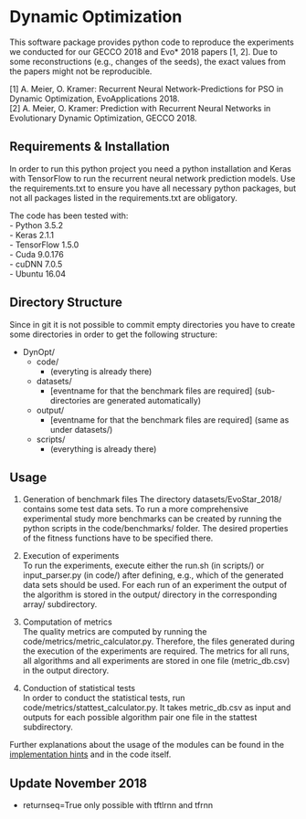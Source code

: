 

Dynamic Optimization
==================================================================================================

This software package provides python code to reproduce the experiments we conducted for our GECCO 2018 and Evo* 2018 papers [1, 2]. Due to some reconstructions (e.g., changes of the seeds), the exact values from the papers might not be reproducible.

[1] A. Meier, O. Kramer: Recurrent Neural Network-Predictions for PSO in Dynamic Optimization, EvoApplications 2018.  
[2] A. Meier, O. Kramer: Prediction with Recurrent Neural Networks in Evolutionary Dynamic Optimization, GECCO 2018.

## Requirements & Installation
In order to run this python project you need a python installation and Keras with TensorFlow to run the recurrent neural network prediction models. Use the requirements.txt to ensure you have all necessary python packages, but not all packages listed in the requirements.txt are obligatory.

The code has been tested with:  
    - Python 3.5.2  
    - Keras 2.1.1  
    - TensorFlow 1.5.0  
    - Cuda 9.0.176  
    - cuDNN 7.0.5  
    - Ubuntu 16.04  
    
## Directory Structure
Since in git it is not possible to commit empty directories you have to create some directories in order to get the following structure:  

- DynOpt/  
    - code/  
        - (everyting is already there)  
    - datasets/  
        - [eventname for that the benchmark files are required] (sub-directories are generated   automatically)  
    - output/  
        - [eventname for that the benchmark files are required] (same as under datasets/)  
    - scripts/  
        - (everything is already there)  

## Usage

1. Generation of benchmark files
The directory datasets/EvoStar_2018/ contains some test data sets. To run a more comprehensive experimental study more benchmarks can be created by running the python scripts in the code/benchmarks/ folder. The desired properties of the fitness functions have to be specified there.
    
2. Execution of experiments    
To run the experiments, execute either the run.sh (in scripts/) or input_parser.py (in code/) after defining, e.g., which of the generated data sets should be used. For each run of an experiment the output of the algorithm is stored in the output/ directory in the corresponding array/ subdirectory.

3. Computation of metrics  
The quality metrics are computed by running the code/metrics/metric_calculator.py. Therefore, the files generated during the execution of the experiments are required. The metrics for all runs, all algorithms and all experiments are stored in one file (metric_db.csv) in the output directory.

4. Conduction of statistical tests  
In order to conduct the statistical tests, run code/metrics/stattest_calculator.py. It takes metric_db.csv as input and outputs for each possible algorithm pair one file in the stattest subdirectory.

Further explanations about the usage of the modules can be found in the [implementation hints](Implementation_hints.md) and in the code itself.

## Update November 2018

- returnseq=True only possible with tftlrnn and tfrnn
